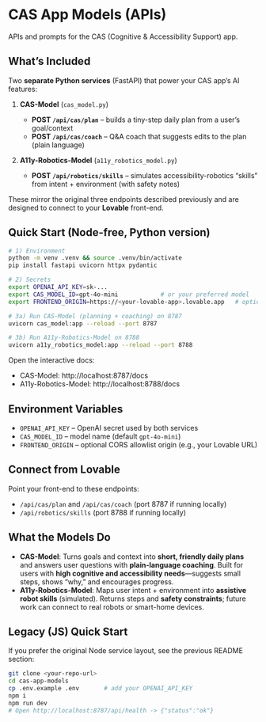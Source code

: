 
# CAS App Models (APIs)

APIs and prompts for the CAS (Cognitive & Accessibility Support) app.

## What’s Included
Two **separate Python services** (FastAPI) that power your CAS app’s AI features:

1) **CAS-Model** (`cas_model.py`)  
   - **POST `/api/cas/plan`** – builds a tiny-step daily plan from a user’s goal/context  
   - **POST `/api/cas/coach`** – Q&A coach that suggests edits to the plan (plain language)

2) **A11y-Robotics-Model** (`a11y_robotics_model.py`)  
   - **POST `/api/robotics/skills`** – simulates accessibility-robotics “skills” from intent + environment (with safety notes)

These mirror the original three endpoints described previously and are designed to connect to your **Lovable** front-end.

## Quick Start (Node-free, Python version)
```bash
# 1) Environment
python -m venv .venv && source .venv/bin/activate
pip install fastapi uvicorn httpx pydantic

# 2) Secrets
export OPENAI_API_KEY=sk-...
export CAS_MODEL_ID=gpt-4o-mini            # or your preferred model
export FRONTEND_ORIGIN=https://<your-lovable-app>.lovable.app   # optional

# 3a) Run CAS-Model (planning + coaching) on 8787
uvicorn cas_model:app --reload --port 8787

# 3b) Run A11y-Robotics-Model on 8788
uvicorn a11y_robotics_model:app --reload --port 8788
```

Open the interactive docs:
- CAS-Model: http://localhost:8787/docs  
- A11y-Robotics-Model: http://localhost:8788/docs

## Environment Variables
- `OPENAI_API_KEY` – OpenAI secret used by both services  
- `CAS_MODEL_ID` – model name (default `gpt-4o-mini`)  
- `FRONTEND_ORIGIN` – optional CORS allowlist origin (e.g., your Lovable URL)

## Connect from Lovable
Point your front-end to these endpoints:
- `/api/cas/plan` and `/api/cas/coach` (port 8787 if running locally)  
- `/api/robotics/skills` (port 8788 if running locally)

## What the Models Do
- **CAS-Model**: Turns goals and context into **short, friendly daily plans** and answers user questions with **plain-language coaching**. Built for users with **high cognitive and accessibility needs**—suggests small steps, shows “why,” and encourages progress.
- **A11y-Robotics-Model**: Maps user intent + environment into **assistive robot skills** (simulated). Returns steps and **safety constraints**; future work can connect to real robots or smart-home devices.

## Legacy (JS) Quick Start
If you prefer the original Node service layout, see the previous README section:
```bash
git clone <your-repo-url>
cd cas-app-models
cp .env.example .env       # add your OPENAI_API_KEY
npm i
npm run dev
# Open http://localhost:8787/api/health -> {"status":"ok"}
```
